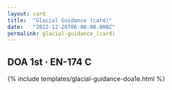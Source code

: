 ```yaml
---
layout: card
title:  "Glacial Guidance (card)"
date:   "2022-12-26T06:00:00.000Z"
permalink: glacial-guidance_(card)
---
```


## DOA 1st &middot; EN-174 C

{% include templates/glacial-guidance-doa1e.html %}
